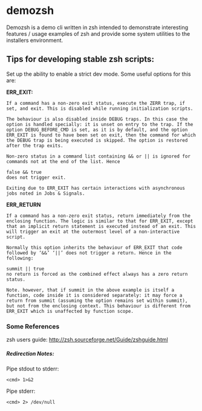 # demozsh
Demozsh is a demo cli written in zsh intended to demonstrate interesting features / usage examples of zsh and provide some system utilities to the installers environment.

## Tips for developing stable zsh scripts:

Set up the ability to enable a strict dev mode. Some useful options for this are:

**ERR_EXIT:**
```
If a command has a non-zero exit status, execute the ZERR trap, if set, and exit. This is disabled while running initialization scripts.

The behaviour is also disabled inside DEBUG traps. In this case the option is handled specially: it is unset on entry to the trap. If the option DEBUG_BEFORE_CMD is set, as it is by default, and the option ERR_EXIT is found to have been set on exit, then the command for which the DEBUG trap is being executed is skipped. The option is restored after the trap exits.

Non-zero status in a command list containing && or || is ignored for commands not at the end of the list. Hence

false && true
does not trigger exit.

Exiting due to ERR_EXIT has certain interactions with asynchronous jobs noted in Jobs & Signals.
```

**ERR_RETURN**
```
If a command has a non-zero exit status, return immediately from the enclosing function. The logic is similar to that for ERR_EXIT, except that an implicit return statement is executed instead of an exit. This will trigger an exit at the outermost level of a non-interactive script.

Normally this option inherits the behaviour of ERR_EXIT that code followed by ‘&&’ ‘||’ does not trigger a return. Hence in the following:

summit || true
no return is forced as the combined effect always has a zero return status.

Note. however, that if summit in the above example is itself a function, code inside it is considered separately: it may force a return from summit (assuming the option remains set within summit), but not from the enclosing context. This behaviour is different from ERR_EXIT which is unaffected by function scope.
```

### Some References
zsh users guide: http://zsh.sourceforge.net/Guide/zshguide.html

##### Redirection Notes:

Pipe stdout to stderr:
```
<cmd> 1>&2
```
Pipe stderr:
```
<cmd> 2> /dev/null
```
